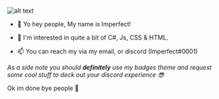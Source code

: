
![alt text](https://cdn.discordapp.com/avatars/301512451453616128/502aeecb0d03e80d2ff4aac4a9971bf3.png?size=256)

- 👋 Yo hey people, My name is Imperfect!

- 👀 I'm interested in quite a bit of C#, Js, CSS & HTML. 

- 📫 You can reach my via my email, or discord (Imperfect#0001)

 *As a side note you should **definitely** use my badges theme and request some *cool* stuff to deck out your discord experience 😎*

 Ok im done bye people 👋

<!---
ImperfectWasTaken/ImperfectWasTaken is a ✨ special ✨ repository because its `README.md` (this file) appears on your GitHub profile.
You can click the Preview link to take a look at your changes.
--->
